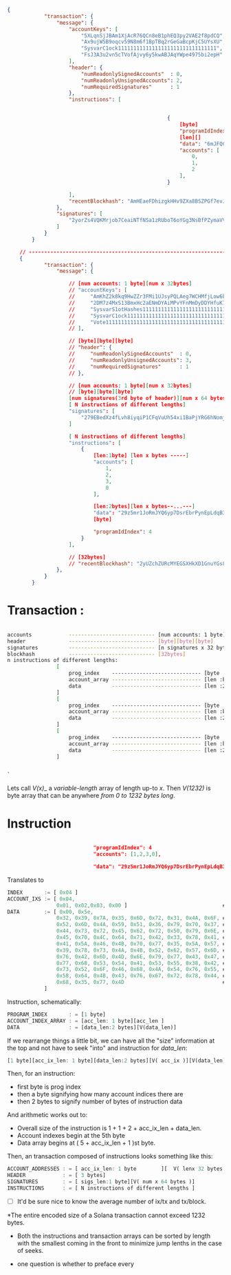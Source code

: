 ```json
{
            "transaction": {
                "message": {
                    "accountKeys": [
                        "5XLqnSjJBAm1XjAcR76QCn8eB1phEQ3py2VAE2f8pdCQ",
                        "Ax9ujW5B9oqcv59N8m6f1BpTBq2rGeGaBcpKjC5UYsXU",
                        "SysvarC1ock11111111111111111111111111111111",
                        "FsJ3A3u2vn5cTVofAjvy6y5kwABJAqYWpe4975bi2epH"
                    ],
                    "header": {
                        "numReadonlySignedAccounts"  : 0,
                        "numReadonlyUnsignedAccounts": 2,
                        "numRequiredSignatures"      : 1
                    },
                    "instructions": [


                                                    {
                                                        [byte]
                                                        "programIdIndex": 3,
                                                        [len][]
                                                        "data": "6mJFQCt94hG4CKNYKgVcwqt6CaTGZTpekyvwA3NfDoknSEPiZm6dYb",
                                                        "accounts": [
                                                            0,
                                                            1,
                                                            2
                                                        ],
                                                    }

                    ],
                    "recentBlockhash": "AmHEaeFDhizgkHHv9ZXa8BSZPGf7evJc2UhCPr8KznaM"
                },
                "signatures": [
                    "2yorZs4VQKMrjob7CeaiNTfNSa1zRUboT6oYGg3NsBfPZymaVVBAtnVGVanN8HXt3crC9tCLy6RNoshQTN3DMndi"
                ]
            }
        }

    // --------------------------------------------------------------------------------------
    {
            "transaction": {
                "message": {

                    // [num accounts: 1 byte][num x 32bytes]
                    // "accountKeys": [
                    //     "AmKhZ2k8kq9HwZZr3FMi1UJsyPQLAeg7WCHMfjLow6bp",
                    //     "2DM7z4MxS13BmxHc2aENmDYAiMPvYFnMmDyDDYHfuK7D",
                    //     "SysvarS1otHashes111111111111111111111111111",
                    //     "SysvarC1ock11111111111111111111111111111111",
                    //     "Vote111111111111111111111111111111111111111"
                    // ],

                    // [byte][byte][byte]
                    // "header": {
                    //     "numReadonlySignedAccounts"  : 0,
                    //     "numReadonlyUnsignedAccounts": 3,
                    //     "numRequiredSignatures"      : 1
                    // },

                    // [num accounts: 1 byte][num x 32bytes]
                    // [byte][byte][byte]
                    [num signatures(3rd byte of header)][num x 64 bytes]
                    [ N instructions of different lengths]
                    "signatures": [
                        "279EBedXz4fLvh8iyqiP1CFqVuUh54xi1BaPjYRG6hNomjQM1xB7pEXYZEYy3TRbbfnaWoRXaqgJW4VMrPpgH1Wb"
                    ]

                    [ N instructions of different lengths]
                    "instructions": [
                        {
                            [len:1byte] [len x bytes -----]
                            "accounts": [
                                1,
                                2,
                                3,
                                0
                            ],

                            [len:2bytes][len x bytes--...---]
                            "data": "29z5mr1JoRmJYQ6yp7DsrEbrPynEpLdqB3xAAZFKpw5ZW9xsJKRbWmvBmMnywCGwhSTASU8BsRoFhJTvUXdKCvgrxDh5wM",
                            [byte]

                            "programIdIndex": 4
                        }
                    ],

                    // [32bytes]
                    // "recentBlockhash": "2yUZchZURcMYEGSXHkXD1GnuYGs8KRW66CrDhkBbjLce"
                },
            }
        }
```

# Transaction :

```bash

accounts            ---------------------------- [num accounts: 1 byte][num x 32bytes]
header              ---------------------------- [byte][byte][byte]
signatures          ---------------------------- [n signatures x 32 bytes]
blockhash           ---------------------------- [32bytes]
n instructions of different lengths:
                [
                    prog_index    ----------------------------- [byte       ]
                    account_array ----------------------------- [len :byte  ][len x bytes]
                    data          ----------------------------- [len :2bytes][len x bytes]
                ]
                [
                    prog_index    ----------------------------- [byte       ]
                    account_array ----------------------------- [len :byte  ][len x bytes]
                    data          ----------------------------- [len :2bytes][len x bytes]
                ]
                [
                    prog_index    ----------------------------- [byte       ]
                    account_array ----------------------------- [len :byte  ][len x bytes]
                    data          ----------------------------- [len :2bytes][len x bytes]
                ]


`
```


Lets call _V(x)__ a _variable-length_ array of length up-to _x_. Then _V(1232)_ is byte array that can be anywhere _from 0 to 1232 bytes long_.

# Instruction

```json

                            "programIdIndex": 4
                            "accounts": [1,2,3,0],

                            "data": "29z5mr1JoRmJYQ6yp7DsrEbrPynEpLdqB3xAAZFKpw5ZW9xsJKRbWmvBmMnywCGwhSTASU8BsRoFhJTvUXdKCvgrxDh5wM",


```
Translates to




```rust
INDEX       := [ 0x04 ]                                                # <----- prog_ix
ACCOUNT_IXS := [ 0x04,                                                 # <----- accixs.len
                0x01, 0x02,0x03, 0x00 ]                               # <----- accixs
DATA        := [ 0x00, 0x5e,                                           # <----- ixdata.len
                0x32, 0x39, 0x7A, 0x35, 0x6D, 0x72, 0x31, 0x4A, 0x6F, # .
                0x52, 0x6D, 0x4A, 0x59, 0x51, 0x36, 0x79, 0x70, 0x37, # |
                0x44, 0x73, 0x72, 0x45, 0x62, 0x72, 0x50, 0x79, 0x6E, # | 
                0x45, 0x70, 0x4C, 0x64, 0x71, 0x42, 0x33, 0x78, 0x41, # | 
                0x41, 0x5A, 0x46, 0x4B, 0x70, 0x77, 0x35, 0x5A, 0x57, # |
                0x39, 0x78, 0x73, 0x4A, 0x4B, 0x52, 0x62, 0x57, 0x6D, # |-- ixdata
                0x76, 0x42, 0x6D, 0x4D, 0x6E, 0x79, 0x77, 0x43, 0x47, # | 
                0x77, 0x68, 0x53, 0x54, 0x41, 0x53, 0x55, 0x38, 0x42, # |
                0x73, 0x52, 0x6F, 0x46, 0x68, 0x4A, 0x54, 0x76, 0x55, # |
                0x58, 0x64, 0x4B, 0x43, 0x76, 0x67, 0x72, 0x78, 0x44, # |
                0x68, 0x35, 0x77, 0x4D                                # .
            ]
```
Instruction, schematically:
```rust
PROGRAM_INDEX       : = [1 byte]
ACCOUNT_INDEX_ARRAY : = [acc_len: 1 byte][acc_len ]
DATA                : = [data_len:2 bytes][V(data_len)]
```
If we rearrange things a little bit, we can have all the "size" information at the top and not have to seek "into" and instruction for _data\_len_:
```rust
[1 byte][acc_ix_len: 1 byte][data_len:2 bytes][V( acc_ix )][V(data_len)]
```
Then, for  an instruction:
- first byte is prog index
- then a byte signifying how many account indices there are
- then 2 bytes to signify number of bytes of instruction data

And arithmetic works out to: 

+ Overall size of the instruction is 1 + 1 + 2 + acc_ix_len  + data_len.
+ Account indexes begin at the 5th byte
+ Data array begins at ( 5 + acc_ix_len + 1 )st byte.





Then, an transaction composed of instructions looks something like this:

```rust
ACCOUNT_ADDRESSES : = [ acc_ix_len: 1 byte        ][  V( lenx 32 bytes )     ] 
HEADER            : = [ 3 bytes]
SIGNATURES        : = [ sigs_len:1 byte][V( num x 64 bytes )]
INSTRUCTIONS      : = [ N instructions of different lengths ]

```





- [ ] It'd be sure nice to know the average number of ix/tx and tx/block.

*The entire encoded size of a Solana transaction cannot exceed 1232 bytes.


- Both the instructions and transaction arrays can be sorted by length with the smallest coming in the front to minimize jump lenths in the case of seeks.

- one question is whether to preface every 

